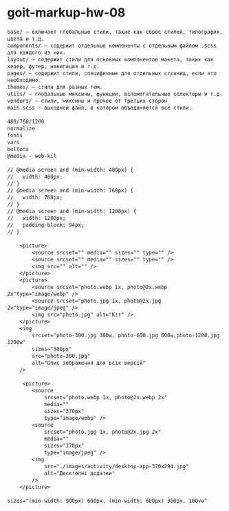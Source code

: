 # goit-markup-hw-08

    base/ — включает глобальные стили, такие как сброс стилей, типография, цвета и т.д.
    components/ — содержит отдельные компоненты с отдельным файлом .scss для каждого из них.
    layout/ — содержит стили для основных компонентов макета, таких как хедер, футер, навигация и т.д.
    pages/ — содержит стили, специфичные для отдельных страниц, если это необходимо.
    themes/ — стили для разных тем.
    utils/ — глобальные миксины, функции, вспомогательные селекторы и т.д.
    vendors/ — стили, миксины и прочее от третьих сторон
    main.scss — выходной файл, в котором объединяются все стили.

    480/768/1200
    normalize
    fonts
    vars
    buttons
    @media - web-kit

    // @media screen and (min-width: 480px) {
    //   width: 480px;
    // }
    // @media screen and (min-width: 768px) {
    //   width: 768px;
    // }
    // @media screen and (min-width: 1200px) {
    //   width: 1200px;
    //   padding-block: 94px;
    // }

        <picture>
            <source srcset="" media="" sizes="" type="" />
            <source srcset="" media="" sizes="" type="" />
            <img src="" alt="" />
        </picture>
        <picture>
            <source srcset="photo.webp 1x, photo@2x.webp 2x"type="image/webp" />
            <source srcset="photo.jpg 1x, photo@2x.jpg 2x"type="image/jpeg" />
            <img src="photo.jpg" alt="Кіт" />
        </picture>
        <img
            srcset="photo-300.jpg 300w, photo-600.jpg 600w,photo-1200.jpg 1200w"
            sizes="300px"
            src="photo-300.jpg"
            alt="Опис зображення для всіх версій"
        />

         <picture>
            <source
                srcset="photo.webp 1x, photo@2x.webp 2x"
                media=""
                sizes="370px"
                type="image/webp" />
            <source
                srcset="photo.jpg 1x, photo@2x.jpg 2x"
                media=""
                sizes="370px"
                type="image/jpeg" />
            <img
                src="./images/activity/desktop-app-370x294.jpg"
                alt="Десктопні додатки"
            />
        </picture>

    sizes="(min-width: 900px) 600px, (min-width: 600px) 300px, 100vw"
